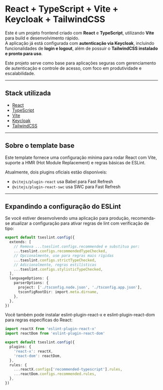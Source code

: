 # React + TypeScript + Vite + Keycloak + TailwindCSS

Este é um projeto frontend criado com **React** e **TypeScript**, utilizando **Vite** para build e desenvolvimento rápido.  
A aplicação já está configurada com **autenticação via Keycloak**, incluindo funcionalidades de **login e logout**, além de possuir o **TailwindCSS instalado e pronto para uso**.

Este projeto serve como base para aplicações seguras com gerenciamento de autenticação e controle de acesso, com foco em produtividade e escalabilidade.

---

## Stack utilizada

- [React](https://reactjs.org/)
- [TypeScript](https://www.typescriptlang.org/)
- [Vite](https://vitejs.dev/)
- [Keycloak](https://www.keycloak.org/)
- [TailwindCSS](https://tailwindcss.com/)

---

## Sobre o template base

Este template fornece uma configuração mínima para rodar React com Vite, suporte a HMR (Hot Module Replacement) e regras básicas de ESLint.

Atualmente, dois plugins oficiais estão disponíveis:

- `@vitejs/plugin-react` usa Babel para Fast Refresh  
- `@vitejs/plugin-react-swc` usa SWC para Fast Refresh

---

## Expandindo a configuração do ESLint

Se você estiver desenvolvendo uma aplicação para produção, recomenda-se atualizar a configuração para ativar regras de lint com verificação de tipo:

```ts
export default tseslint.config({
  extends: [
    // Remova ...tseslint.configs.recommended e substitua por:
    ...tseslint.configs.recommendedTypeChecked,
    // Opcionalmente, use para regras mais rígidas
    ...tseslint.configs.strictTypeChecked,
    // Adicionalmente, regras estilísticas
    ...tseslint.configs.stylisticTypeChecked,
  ],
  languageOptions: {
    parserOptions: {
      project: ['./tsconfig.node.json', './tsconfig.app.json'],
      tsconfigRootDir: import.meta.dirname,
    },
  },
})
```

Você também pode instalar eslint-plugin-react-x e eslint-plugin-react-dom para regras específicas do React:

```ts
import reactX from 'eslint-plugin-react-x'
import reactDom from 'eslint-plugin-react-dom'

export default tseslint.config({
  plugins: {
    'react-x': reactX,
    'react-dom': reactDom,
  },
  rules: {
    ...reactX.configs['recommended-typescript'].rules,
    ...reactDom.configs.recommended.rules,
  },
})
```
